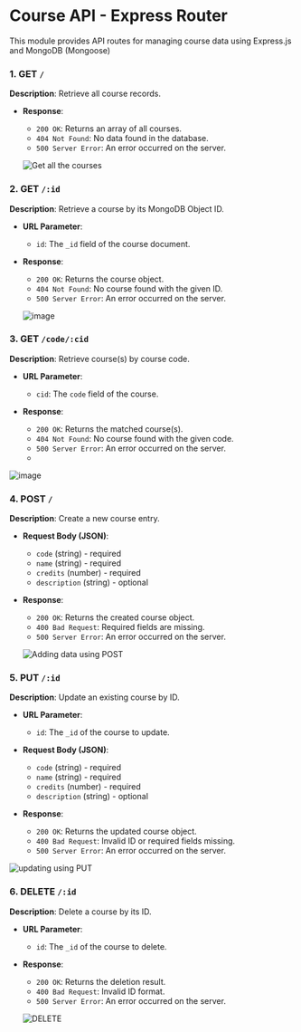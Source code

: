 
# Course API - Express Router

This module provides API routes for managing course data using Express.js and MongoDB (Mongoose)

### 1. GET `/`

**Description**: Retrieve all course records.

- **Response**:
  - `200 OK`: Returns an array of all courses.
  - `404 Not Found`: No data found in the database.
  - `500 Server Error`: An error occurred on the server.
 
  ![Get all the courses](https://github.com/user-attachments/assets/357bc184-db5f-4e78-97a6-b79863a4e41a)


### 2. GET `/:id`

**Description**: Retrieve a course by its MongoDB Object ID.

- **URL Parameter**:
  - `id`: The `_id` field of the course document.

- **Response**:
  - `200 OK`: Returns the course object.
  - `404 Not Found`: No course found with the given ID.
  - `500 Server Error`: An error occurred on the server.
 
  ![image](https://github.com/user-attachments/assets/ec276644-249b-4f4c-8756-c441feaab1dc)


### 3. GET `/code/:cid`

**Description**: Retrieve course(s) by course code.

- **URL Parameter**:
  - `cid`: The `code` field of the course.

- **Response**:
  - `200 OK`: Returns the matched course(s).
  - `404 Not Found`: No course found with the given code.
  - `500 Server Error`: An error occurred on the server.
  - 
![image](https://github.com/user-attachments/assets/db72806b-95f2-4d62-b9dc-2ff132275c96)


### 4. POST `/`

**Description**: Create a new course entry.

- **Request Body (JSON)**:
  - `code` (string) - required
  - `name` (string) - required
  - `credits` (number) - required
  - `description` (string) - optional

- **Response**:
  - `200 OK`: Returns the created course object.
  - `400 Bad Request`: Required fields are missing.
  - `500 Server Error`: An error occurred on the server.
 
  ![Adding data using POST](https://github.com/user-attachments/assets/711679e5-42d0-43ea-85c6-a54237cd8b56)


### 5. PUT `/:id`

**Description**: Update an existing course by ID.

- **URL Parameter**:
  - `id`: The `_id` of the course to update.

- **Request Body (JSON)**:
  - `code` (string) - required
  - `name` (string) - required
  - `credits` (number) - required
  - `description` (string) - optional

- **Response**:
  - `200 OK`: Returns the updated course object.
  - `400 Bad Request`: Invalid ID or required fields missing.
  - `500 Server Error`: An error occurred on the server.

![updating using PUT](https://github.com/user-attachments/assets/67dff328-c004-4c65-ac75-3fa3c6cbb82b)


### 6. DELETE `/:id`

**Description**: Delete a course by its ID.

- **URL Parameter**:
  - `id`: The `_id` of the course to delete.

- **Response**:
  - `200 OK`: Returns the deletion result.
  - `400 Bad Request`: Invalid ID format.
  - `500 Server Error`: An error occurred on the server.
 
  ![DELETE](https://github.com/user-attachments/assets/d167169d-e646-4e0a-b84a-85182d79c66e)


